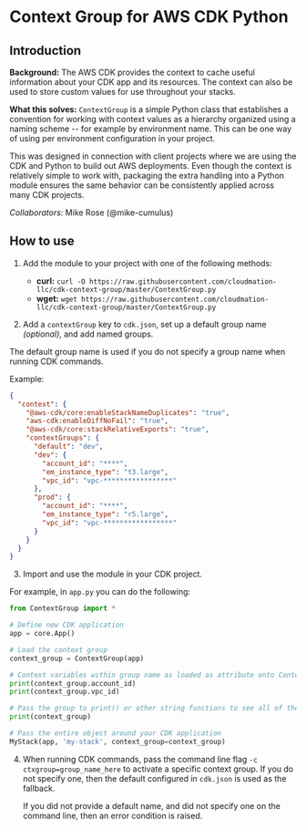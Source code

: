 # Context Group for AWS CDK Python

## Introduction

**Background:** The AWS CDK provides the context to cache useful information about your CDK app and its resources. The context can also be used to store custom values for use throughout your stacks.

**What this solves:** `ContextGroup` is a simple Python class that establishes a convention for working with context values as a hierarchy organized using a naming scheme -- for example by environment name. This can be one way of using per environment configuration in your project.

This was designed in connection with client projects where we are using the CDK and Python to build out AWS deployments. Even though the context is relatively simple to work with, packaging the extra handling into a Python module ensures the same behavior can be consistently applied across many CDK projects.

_Collaborators:_ Mike Rose (@mike-cumulus)

## How to use

1. Add the module to your project with one of the following methods: 
   * **curl:** `curl -O https://raw.githubusercontent.com/cloudmation-llc/cdk-context-group/master/ContextGroup.py`
   * **wget:** `wget https://raw.githubusercontent.com/cloudmation-llc/cdk-context-group/master/ContextGroup.py`

2. Add a `contextGroup` key to `cdk.json`, set up a default group name _(optional)_, and add named groups.
 
The default group name is used if you do not specify a group name when running CDK commands.

Example:

```json
{
  "context": {
    "@aws-cdk/core:enableStackNameDuplicates": "true",
    "aws-cdk:enableDiffNoFail": "true",
    "@aws-cdk/core:stackRelativeExports": "true",
    "contextGroups": {
      "default": "dev",
      "dev": {
        "account_id": "****",
        "em_instance_type": "t3.large",
        "vpc_id": "vpc-*****************"
      },
      "prod": {
        "account_id": "****",
        "em_instance_type": "r5.large",
        "vpc_id": "vpc-*****************"        
      } 
    }
  }
}
```

3. Import and use the module in your CDK project.

For example, in `app.py` you can do the following:

```python
from ContextGroup import *

# Define new CDK application
app = core.App()

# Load the context group
context_group = ContextGroup(app)

# Context variables within group name as loaded as attribute onto ContextGroup object
print(context_group.account_id)
print(context_group.vpc_id)

# Pass the group to print() or other string functions to see all of the group variables
print(context_group)

# Pass the entire object around your CDK application
MyStack(app, 'my-stack', context_group=context_group)
```

4. When running CDK commands, pass the command line flag `-c ctxgroup=group_name_here` to activate a specific context group. If you do not specify one, then the default configured in `cdk.json` is used as the fallback.

    If you did not provide a default name, and did not specify one on the command line, then an error condition is raised.